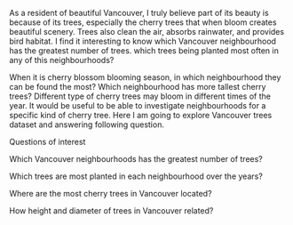 As a resident of beautiful Vancouver, I truly believe part of its beauty is because of its trees, especially the cherry trees that when bloom creates beautiful scenery. Trees also clean the air, absorbs rainwater, and provides bird habitat. I find it interesting to know which Vancouver neighbourhood has the greatest number of trees. which trees being planted most often in any of this neighbourhoods?

When it is cherry blossom blooming season, in which neighbourhood they can be found the most? Which neighbourhood has more tallest cherry trees? Different type of cherry trees may bloom in different times of the year. It would be useful to be able to investigate neighbourhoods for a specific kind of cherry tree. Here I am going to explore Vancouver trees dataset and answering following question.



Questions of interest 


Which Vancouver neighbourhoods has the greatest number of trees?

Which trees are most planted in each neighbourhood over the years?

Where are the most cherry trees in Vancouver located?

How height and diameter of trees in Vancouver related?
